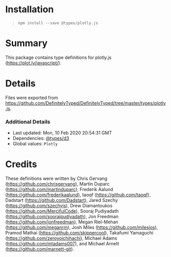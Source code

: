 # Installation
> `npm install --save @types/plotly.js`

# Summary
This package contains type definitions for plotly.js (https://plot.ly/javascript/).

# Details
Files were exported from https://github.com/DefinitelyTyped/DefinitelyTyped/tree/master/types/plotly.js.

### Additional Details
 * Last updated: Mon, 10 Feb 2020 20:54:31 GMT
 * Dependencies: [@types/d3](https://npmjs.com/package/@types/d3)
 * Global values: `Plotly`

# Credits
These definitions were written by Chris Gervang (https://github.com/chrisgervang), Martin Duparc (https://github.com/martinduparc), Frederik Aalund (https://github.com/frederikaalund), taoqf (https://github.com/taoqf), Dadstart (https://github.com/Dadstart), Jared Szechy (https://github.com/szechyjs), Drew Diamantoukos (https://github.com/MercifulCode), Sooraj Pudiyadath (https://github.com/soorajpudiyadath), Jon Freedman (https://github.com/jonfreedman), Megan Riel-Mehan (https://github.com/meganrm), Josh Miles (https://github.com/milesjos), Pramod Mathai  (https://github.com/skippercool), Takafumi Yamaguchi (https://github.com/zeroyoichihachi), Michael Adams (https://github.com/mtadams007), and Michael Arnett (https://github.com/marnett-git).
